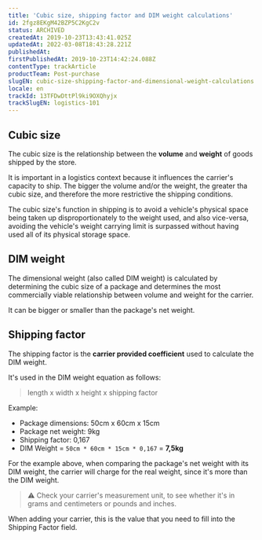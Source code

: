 ```yaml
---
title: 'Cubic size, shipping factor and DIM weight calculations'
id: 2fgz8EKgM42BZP5C2KgC2v
status: ARCHIVED
createdAt: 2019-10-23T13:43:41.025Z
updatedAt: 2022-03-08T18:43:28.221Z
publishedAt: 
firstPublishedAt: 2019-10-23T14:42:24.088Z
contentType: trackArticle
productTeam: Post-purchase
slugEN: cubic-size-shipping-factor-and-dimensional-weight-calculations
locale: en
trackId: 13TFDwDttPl9ki9OXQhyjx
trackSlugEN: logistics-101
---
```


## Cubic size

The cubic size is the relationship between the __volume__ and __weight__ of goods shipped by the store.

It is important in a logistics context because it influences the carrier's capacity to ship. The bigger the volume and/or the weight, the greater tha cubic size, and therefore the more restrictive the shipping conditions.

The cubic size's function in shipping is to avoid a vehicle's physical space being taken up disproportionately to the weight used, and also vice-versa, avoiding the vehicle's weight carrying limit is surpassed without having used all of its physical storage space.

## DIM weight

The dimensional weight (also called DIM weight) is calculated by determining the cubic size of a package and determines the most commercially viable relationship between volume and weight for the carrier.

It can be bigger or smaller than the package's net weight.

## Shipping factor

The shipping factor is the __carrier provided coefficient__ used to calculate the DIM weight.

It's used in the DIM weight equation as follows:
>  length x width x height x shipping factor

Example:

- Package dimensions: 50cm x 60cm x 15cm 
- Package net weight: 9kg 
- Shipping factor: 0,167
- DIM Weight = `50cm * 60cm * 15cm * 0,167` = __7,5kg__ 

For the example above, when comparing the package's net weight with its DIM weight, the carrier will charge for the real weight, since it's more than the DIM weight.

>⚠️ Check your carrier's measurement unit, to see whether it's in grams and centimeters or pounds and inches.

When adding your carrier, this is the value that you need to fill into the Shipping Factor field. 

